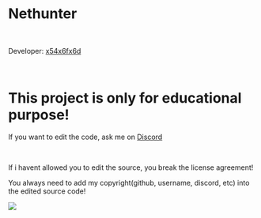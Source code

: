 # Nethunter
<br>

<p>Developer: <a href="https://github.com/x54x6fx6d/">x54x6fx6d</a></p>

<br>

<h1>This project is only for educational purpose!</h1>
<p>If you want to edit the code, ask me on <a href="https://discord.com/users/907010196969246802">Discord</a></p>
<br>
<p>If i havent allowed you to edit the source, you break the license agreement!</p>
<p>You always need to add my copyright(github, username, discord, etc) into the edited source code!</p>
<img src="https://camo.githubusercontent.com/3a4b8be7910bd9b32a8d5dbf796a49ed2c12607b64fa3f03dfbb34c315fc58ab/68747470733a2f2f696d672e736869656c64732e696f2f62616467652f2d4769744875622d3138313731373f7374796c653d666c6174266c6f676f3d676974687562" onclick="window.location.assign('https://github.com/x54x6fx6d/')">
